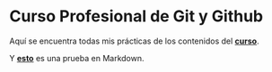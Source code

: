 # Curso Profesional de Git y Github
Aquí se encuentra todas mis prácticas de los contenidos del [**curso**](https://platzi.com/clases/git-github/).

Y [**esto**](https://www.youtube.com/watch?v=dQw4w9WgXcQ) es una prueba en Markdown.
